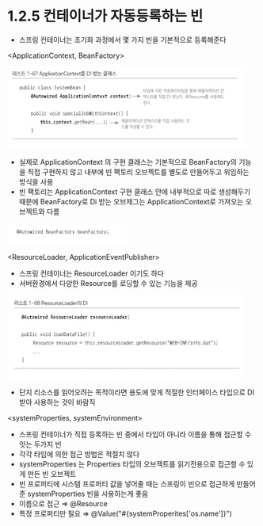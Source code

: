 # 1.2.5 컨테이너가 자동등록하는 빈

- 스프링 컨테이너는 초기화 과정에서 몇 가지 빈을 기본적으로 등록해준다

<ApplicationContext, BeanFactory>

![1%202%205%20%E1%84%8F%E1%85%A5%E1%86%AB%E1%84%90%E1%85%A6%E1%84%8B%E1%85%B5%E1%84%82%E1%85%A5%E1%84%80%E1%85%A1%20%E1%84%8C%E1%85%A1%E1%84%83%E1%85%A9%E1%86%BC%E1%84%83%E1%85%B3%E1%86%BC%E1%84%85%E1%85%A9%E1%86%A8%E1%84%92%E1%85%A1%E1%84%82%E1%85%B3%E1%86%AB%20%E1%84%87%E1%85%B5%E1%86%AB%2043fb8dd33cd140a1bd1f462e2ef940eb/Untitled.png](1%202%205%20%E1%84%8F%E1%85%A5%E1%86%AB%E1%84%90%E1%85%A6%E1%84%8B%E1%85%B5%E1%84%82%E1%85%A5%E1%84%80%E1%85%A1%20%E1%84%8C%E1%85%A1%E1%84%83%E1%85%A9%E1%86%BC%E1%84%83%E1%85%B3%E1%86%BC%E1%84%85%E1%85%A9%E1%86%A8%E1%84%92%E1%85%A1%E1%84%82%E1%85%B3%E1%86%AB%20%E1%84%87%E1%85%B5%E1%86%AB%2043fb8dd33cd140a1bd1f462e2ef940eb/Untitled.png)

- 실제로 ApplicationContext 의 구현 클래스는 기본적으로 BeanFactory의 기능을 직접 구현하지 않고 내부에 빈 팩토리 오브젝트를 별도로 만들어두고 위임하는 방식을 사용
- 빈 팩토리는 ApplicationContext  구현 클래스 안에 내부적으로 따로 생성해두기 때문에 BeanFactory로 Di 받는 오브제그는 ApplicationContext로 가져오는 오브젝트와 다름

![1%202%205%20%E1%84%8F%E1%85%A5%E1%86%AB%E1%84%90%E1%85%A6%E1%84%8B%E1%85%B5%E1%84%82%E1%85%A5%E1%84%80%E1%85%A1%20%E1%84%8C%E1%85%A1%E1%84%83%E1%85%A9%E1%86%BC%E1%84%83%E1%85%B3%E1%86%BC%E1%84%85%E1%85%A9%E1%86%A8%E1%84%92%E1%85%A1%E1%84%82%E1%85%B3%E1%86%AB%20%E1%84%87%E1%85%B5%E1%86%AB%2043fb8dd33cd140a1bd1f462e2ef940eb/Untitled%201.png](1%202%205%20%E1%84%8F%E1%85%A5%E1%86%AB%E1%84%90%E1%85%A6%E1%84%8B%E1%85%B5%E1%84%82%E1%85%A5%E1%84%80%E1%85%A1%20%E1%84%8C%E1%85%A1%E1%84%83%E1%85%A9%E1%86%BC%E1%84%83%E1%85%B3%E1%86%BC%E1%84%85%E1%85%A9%E1%86%A8%E1%84%92%E1%85%A1%E1%84%82%E1%85%B3%E1%86%AB%20%E1%84%87%E1%85%B5%E1%86%AB%2043fb8dd33cd140a1bd1f462e2ef940eb/Untitled%201.png)

<ResourceLoader, ApplicationEventPublisher>

- 스프링 컨테이너는 ResourceLoader 이기도 하다
- 서버환경에서 다양한 Resource를 로딩할 수 있는 기능을 제공

![1%202%205%20%E1%84%8F%E1%85%A5%E1%86%AB%E1%84%90%E1%85%A6%E1%84%8B%E1%85%B5%E1%84%82%E1%85%A5%E1%84%80%E1%85%A1%20%E1%84%8C%E1%85%A1%E1%84%83%E1%85%A9%E1%86%BC%E1%84%83%E1%85%B3%E1%86%BC%E1%84%85%E1%85%A9%E1%86%A8%E1%84%92%E1%85%A1%E1%84%82%E1%85%B3%E1%86%AB%20%E1%84%87%E1%85%B5%E1%86%AB%2043fb8dd33cd140a1bd1f462e2ef940eb/Untitled%202.png](1%202%205%20%E1%84%8F%E1%85%A5%E1%86%AB%E1%84%90%E1%85%A6%E1%84%8B%E1%85%B5%E1%84%82%E1%85%A5%E1%84%80%E1%85%A1%20%E1%84%8C%E1%85%A1%E1%84%83%E1%85%A9%E1%86%BC%E1%84%83%E1%85%B3%E1%86%BC%E1%84%85%E1%85%A9%E1%86%A8%E1%84%92%E1%85%A1%E1%84%82%E1%85%B3%E1%86%AB%20%E1%84%87%E1%85%B5%E1%86%AB%2043fb8dd33cd140a1bd1f462e2ef940eb/Untitled%202.png)

- 단지 리소스를 읽어오려는 목적이라면 용도에 맞게 적절한 인터페이스 타입으로 DI 받아 사용하는 것이 바람직

<systemProperties, systemEnvironment>

- 스프링 컨테이너가 직접 등록하는 빈 중에서 타입이 아니라 이름을 통해 접근할 수 잇는 두가지 빈
- 각각 타입에 의한 접근 방법은 적절치 않다
- systemProperties 는 Properties 타입의 오브젝트를 읽기전용으로 접근할 수 있게 만든 빈 오브젝트
- 빈 프로퍼티에 시스템 프로퍼티 값을 넣어줄 때는 스프링이 빈으로 접근하게 만들어준 systemProperties 빈을 사용하는게 좋음
- 이름으로 접근 ⇒ @Resource
- 특정 프로퍼티만 필요 ⇒ @Value("#{systemProperites['os.name']}")
